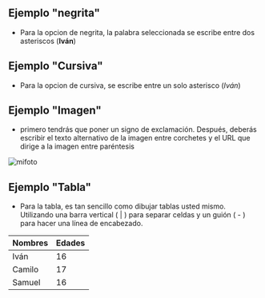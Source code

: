 ## Ejemplo "negrita"

- Para la opcion de negrita, la palabra seleccionada se escribe entre dos asteriscos (**Iván**) 

## Ejemplo "Cursiva"

- Para la opcion de cursiva, se escribe entre un solo asterisco (*Iván*)

## Ejemplo "Imagen"

-  primero tendrás que poner un signo de exclamación. Después, deberás escribir el texto alternativo de la imagen entre corchetes y el URL que dirige a la imagen entre paréntesis 

![mifoto](https://upload.wikimedia.org/wikipedia/commons/thumb/4/42/Football_in_Bloomington%2C_Indiana%2C_1995.jpg/640px-Football_in_Bloomington%2C_Indiana%2C_1995.jpg)

## Ejemplo "Tabla"

- Para la tabla, es tan sencillo como dibujar tablas usted mismo. Utilizando una barra vertical ( | ) para separar celdas y un guión ( - ) para hacer una línea de encabezado.

| Nombres  | Edades   |
|----------|----------|
| Iván     | 16       |
| Camilo   | 17       |
| Samuel   | 16       |

